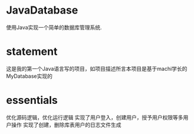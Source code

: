 # JavaDatabase
使用Java实现一个简单的数据库管理系统.
#  statement
这是我的第一个Java语言写的项目，如项目描述所言本项目是基于machi学长的MyDatabase实现的
# essentials
优化源码逻辑，优化运行逻辑
实现了用户登入，创建用户，授予用户权限等多用户操作
实现了创建，删除库表用户的日志文件生成
